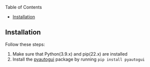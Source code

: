 Table of Contents
- [Installation](#installation)


## Installation
Follow these steps:
1. Make sure that Python(3.9.x) and pip(22.x) are installed 
2. Install the [pyautogui](https://pyautogui.readthedocs.io/en/latest/quickstart.html) package by running `pip install pyautogui`